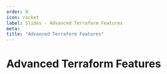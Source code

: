 ```yaml
---
order: 0
icon: rocket
label: Slides - Advanced Terraform Features
meta:
title: "Advanced Terraform Features"
---
```

# Advanced Terraform Features